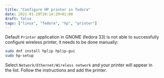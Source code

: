 ```yaml
---
title: "Configure HP printer in fedora"
date: 2021-01-29T20:14:29+01:00
draft: false
tags: ["linux", "fedora", "hp", "printer"]
---
```


Default `Printer` application in GNOME (fedora 33) is not able to successfully configure wireless printer, it needs to be done manually:
```bash
sudo dnf install hplip hplip-gui
sudo hp-setup
```
Select `Network/Ethernet/Wireless network` and your printer will appear in the list. Follow the instructions and add the printer.
